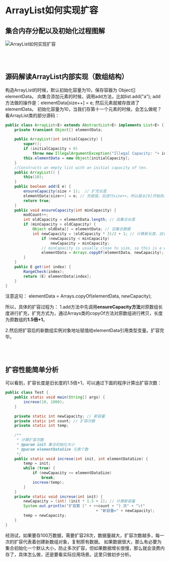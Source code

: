 # ArrayList如何实现扩容


## 集合内存分配以及初始化过程图解

![ArrayList如何实现扩容](http://www.bcoder.top/img/interview/1.jpg)


<br><br>
## 源码解读ArrayList内部实现（数组结构）

构造ArrayList的时候，默认初始化容量为10，保存容器为 Object[] elementData。
向集合添加元素的时候，调用add方法，比如list.add("a");
add方法做的操作是：elementData[size++] = e; 然后元素就被存放进了elementData。
初始化容量为10，当我们存第十一个元素的时候，会怎么做呢？看ArrayList类的部分源码：
```java
public class ArrayList<E> extends AbstractList<E> implements List<E> {  
    private transient Object[] elementData;  
      
    public ArrayList(int initialCapacity) {  
        super();  
        if (initialCapacity < 0)  
            throw new IllegalArgumentException("Illegal Capacity: "+ initialCapacity);  
        this.elementData = new Object[initialCapacity];  
    }  
    //Constructs an empty list with an initial capacity of ten.  
    public ArrayList() {  
        this(10);  
    }  
    public boolean add(E e) {  
        ensureCapacity(size + 1);  // 扩充长度  
        elementData[size++] = e; // 先赋值，后进行size++。所以是从[0]开始存。  
        return true;  
    }  
    public void ensureCapacity(int minCapacity) {  
        modCount++;  
        int oldCapacity = elementData.length; // 旧集合长度  
        if (minCapacity > oldCapacity) {  
            Object oldData[] = elementData; // 旧集合数据  
            int newCapacity = (oldCapacity * 3)/2 + 1; // 计算新长度，旧长度的1.5倍+1  
                if (newCapacity < minCapacity)  
                    newCapacity = minCapacity;  
                // minCapacity is usually close to size, so this is a win:  
                elementData = Arrays.copyOf(elementData, newCapacity); // 这就是传说中的可变集合。用新长度复制原数组。  
        }  
    }  
    public E get(int index) {  
        RangeCheck(index);  
        return (E) elementData[index];  
    }  
}  

```

注意这句： elementData = Arrays.copyOf(elementData, newCapacity);

所以，具体的扩容过程为：
1.add方法中先调用**ensureCapacity方法**对原数组长度进行扩充，扩充方式为，通过Arrays类的copyOf方法对原数组进行拷贝，长度为原数组的**1.5倍+1**。

2.然后把扩容后的新数组实例对象地址赋值给elementData引用类型变量。扩容完毕。

<br><br>
## 扩容性能简单分析

可以看到，扩容长度是旧长度的1.5倍+1，可以通过下面的程序计算出扩容次数：
```java
public class Test {  
    public static void main(String[] args) {  
        increse(10, 1000);  
    }  
  
    private static int newCapacity; // 新容量  
    private static int count; // 扩容次数  
    private static int temp;  
      
    /** 
     * 计算扩容次数 
     * @param init 集合初始化大小 
     * @param elementDataSize 元素个数 
     */  
    public static void increse(int init, int elementDataSize) {  
        temp = init;  
        while (true) {  
            if (newCapacity >= elementDataSize)  
                break;  
            increse(temp);  
        }  
    }  
    private static void increse(int init) {  
        newCapacity = (int) (init * 1.5 + 1); // 计算新容量  
        System.out.println("扩容第 [" + ++count + "] 次" + "\t"  
                                        + "新容量=" + newCapacity);  
        temp = newCapacity;  
    }  
} 
```
经测试，如果要存100万数据，需要扩容28次，数据量越大，扩容次数越多，每一次的扩容代表着创建新数组对象，复制原有数据。
如果数据很大，那么有必要为集合初始化一个默认大小，防止多次扩容，但如果数据增长很慢，那么就会浪费内存了，具体怎么做，还是要看实际应用场景。这里只做初步分析。



